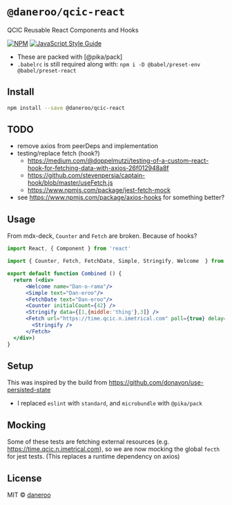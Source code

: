 # `@daneroo/qcic-react`

QCIC Reusable React Components and Hooks

[![NPM](https://img.shields.io/npm/v/@daneroo/qcic-react.svg)](https://www.npmjs.com/package/@daneroo/qcic-react) [![JavaScript Style Guide](https://img.shields.io/badge/code_style-standard-brightgreen.svg)](https://standardjs.com)

- These are packed with [@pika/pack]
- `.babelrc` is still required along with: `npm i -D @babel/preset-env @babel/preset-react`

## Install

```bash
npm install --save @daneroo/qcic-react
```

## TODO

- remove axios from peerDeps and implementation
- testing/replace fetch (hook?)
  - <https://medium.com/@doppelmutzi/testing-of-a-custom-react-hook-for-fetching-data-with-axios-26f012948a8f>
  - <https://github.com/stevenpersia/captain-hook/blob/master/useFetch.js>
  - <https://www.npmjs.com/package/jest-fetch-mock>
- see <https://www.npmjs.com/package/axios-hooks> for something better?

## Usage

From mdx-deck, `Counter` and `Fetch` are broken. Because of hooks?

```jsx
import React, { Component } from 'react'

import { Counter, Fetch, FetchDate, Simple, Stringify, Welcome  } from '@daneroo/qcic-react'

export default function Combined () {
  return (<div>
      <Welcome name="Dan-o-rama"/>
      <Simple text="Dan-eroo"/>
      <FetchDate text="Dan-eroo"/>
      <Counter initialCount={42} />
      <Stringify data={[1,{middle:'thing'},3]} />
      <Fetch url="https://time.qcic.n.imetrical.com" poll={true} delay={2000}>
        <Stringify />
      </Fetch>
  </div>)
}
```

## Setup

This was inspired by the build from <https://github.com/donavon/use-persisted-state>

- I replaced `eslint` with `standard`, and `microbundle` with `@pika/pack`

## Mocking

Some of these tests are fetching external resources (e.g. <https://time.qcic.n.imetrical.com>), so we are now mocking the global `fecth` for jest tests. (This replaces a runtime dependency on axios)

## License

MIT © [daneroo](https://github.com/daneroo)
